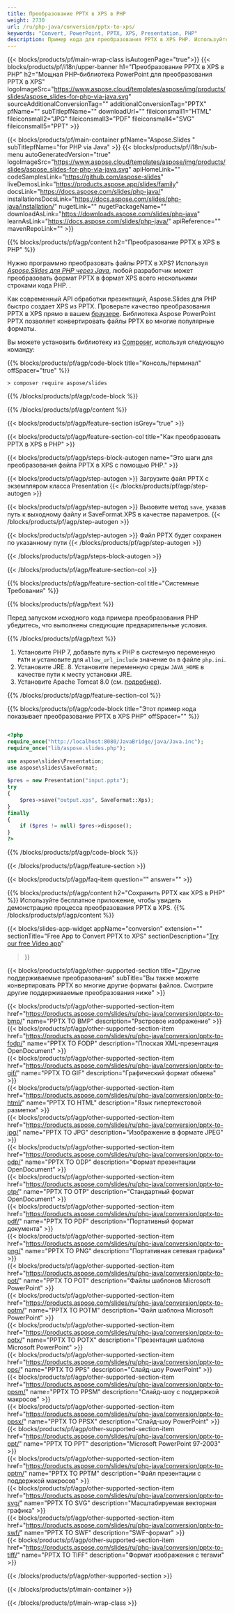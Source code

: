 ```yaml
---
title: Преобразование PPTX в XPS в PHP
weight: 2730
url: /ru/php-java/conversion/pptx-to-xps/ 
keywords: "Convert, PowerPoint, PPTX, XPS, Presentation, PHP"
description: Пример кода для преобразования PPTX в XPS PHP. Используйте PowerPoint PHP API для пакетного преобразования файлов PPTX в файлы XPS.
---
```


{{< blocks/products/pf/main-wrap-class isAutogenPage="true">}}
{{< blocks/products/pf/i18n/upper-banner h1="Преобразование PPTX в XPS в PHP" h2="Мощная PHP-библиотека PowerPoint для преобразования PPTX в XPS" logoImageSrc="https://www.aspose.cloud/templates/aspose/img/products/slides/aspose_slides-for-php-via-java.svg" sourceAdditionalConversionTag="" additionalConversionTag="PPTX" pfName="" subTitlepfName="" downloadUrl="" fileiconsmall1="HTML" fileiconsmall2="JPG" fileiconsmall3="PDF" fileiconsmall4="SVG" fileiconsmall5="PPT" >}}

{{< blocks/products/pf/main-container pfName="Aspose.Slides " subTitlepfName="for PHP via Java" >}}
{{< blocks/products/pf/i18n/sub-menu autoGeneratedVersion="true" logoImageSrc="https://www.aspose.cloud/templates/aspose/img/products/slides/aspose_slides-for-php-via-java.svg" apiHomeLink="" codeSamplesLink="https://github.com/aspose-slides" liveDemosLink="https://products.aspose.app/slides/family" docsLink="https://docs.aspose.com/slides/php-java/" installationsDocsLink="https://docs.aspose.com/slides/php-java/installation/" nugetLink="" nugetPackageName="" downloadAsLink="https://downloads.aspose.com/slides/php-java" learnAsLink="https://docs.aspose.com/slides/php-java/" apiReference="" mavenRepoLink="" >}}

{{% blocks/products/pf/agp/content h2="Преобразование PPTX в XPS в PHP" %}}

Нужно программно преобразовать файлы PPTX в XPS? Используя [*Aspose.Slides для PHP через Java*](https://products.aspose.com/slides/ru/php-java/), любой разработчик может преобразовать формат PPTX в формат XPS всего несколькими строками кода PHP. .

Как современный API обработки презентаций, Aspose.Slides для PHP быстро создает XPS из PPTX. Проверьте качество преобразования PPTX в XPS прямо в вашем [браузере](https://products.aspose.app/slides/conversion). Библиотека Aspose PowerPoint PPTX позволяет конвертировать файлы PPTX во многие популярные форматы.

Вы можете установить библиотеку из [Composer](https://packagist.org/packages/aspose/slides), используя следующую команду:

{{% blocks/products/pf/agp/code-block title="Консоль/терминал" offSpacer="true" %}}

```console
> composer require aspose/slides 

```

{{% /blocks/products/pf/agp/code-block %}}

{{% /blocks/products/pf/agp/content %}}

{{< blocks/products/pf/agp/feature-section isGrey="true" >}}

{{< blocks/products/pf/agp/feature-section-col title="Как преобразовать PPTX в XPS в PHP" >}}

{{< blocks/products/pf/agp/steps-block-autogen name="Это шаги для преобразования файла PPTX в XPS с помощью PHP." >}}

{{< blocks/products/pf/agp/step-autogen >}}
Загрузите файл PPTX с экземпляром класса Presentation
{{< /blocks/products/pf/agp/step-autogen >}}

{{< blocks/products/pf/agp/step-autogen >}}
Вызовите метод `save`, указав путь к выходному файлу и SaveFormat.XPS в качестве параметров.
{{< /blocks/products/pf/agp/step-autogen >}}

{{< blocks/products/pf/agp/step-autogen >}}
Файл PPTX будет сохранен по указанному пути
{{< /blocks/products/pf/agp/step-autogen >}}

{{< /blocks/products/pf/agp/steps-block-autogen >}}

{{< /blocks/products/pf/agp/feature-section-col >}}

{{% blocks/products/pf/agp/feature-section-col title="Системные Требования" %}}

{{% blocks/products/pf/agp/text %}}

 Перед запуском исходного кода примера преобразования PHP убедитесь, что выполнены следующие предварительные условия.

{{% /blocks/products/pf/agp/text %}}

1. Установите PHP 7, добавьте путь к PHP в системную переменную `PATH` и установите для `allow_url_include` значение `On` в файле `php.ini`.
1. Установите JRE. 8. Установите переменную среды `JAVA_HOME` в качестве пути к месту установки JRE.
1. Установите Apache Tomcat 8.0 (см. [подробнее](https://docs.aspose.com/slides/php-java/installation/)). 

{{% /blocks/products/pf/agp/feature-section-col %}}

{{% blocks/products/pf/agp/code-block title="Этот пример кода показывает преобразование PPTX в XPS PHP" offSpacer="" %}}

```php

<?php
require_once("http://localhost:8080/JavaBridge/java/Java.inc");
require_once("lib/aspose.slides.php");
 
use aspose\slides\Presentation;
use aspose\slides\SaveFormat;
 
$pres = new Presentation("input.pptx");
try
{
    $pres->save("output.xps", SaveFormat::Xps);
}
finally
{
    if ($pres != null) $pres->dispose();
}
?>

```
{{% /blocks/products/pf/agp/code-block %}}

{{< /blocks/products/pf/agp/feature-section >}}

{{< blocks/products/pf/agp/faq-item question="" answer="" >}}
 
{{% blocks/products/pf/agp/content h2="Сохранить PPTX как XPS в PHP" %}}
Используйте бесплатное приложение, чтобы увидеть демонстрацию процесса преобразования PPTX в XPS. 
{{% /blocks/products/pf/agp/content %}}

<!-- aboutfile Starts -->

{{< blocks/slides-app-widget 
appName="conversion"
extension=""
sectionTitle="Free App to Convert PPTX to XPS" 
sectionDescription="[Try our free Video app](https://products.aspose.app/slides/video/)" 
>}}

<!-- aboutfile Ends -->

{{< blocks/products/pf/agp/other-supported-section title="Другие поддерживаемые преобразования" subTitle="Вы также можете конвертировать PPTX во многие другие форматы файлов. Смотрите другие поддерживаемые преобразования ниже" >}}

{{< blocks/products/pf/agp/other-supported-section-item href="https://products.aspose.com/slides/ru/php-java/conversion/pptx-to-bmp/" name="PPTX TO BMP" description="Растровое изображение" >}}  
{{< blocks/products/pf/agp/other-supported-section-item href="https://products.aspose.com/slides/ru/php-java/conversion/pptx-to-fodp/" name="PPTX TO FODP" description="Плоская XML-презентация OpenDocument" >}}  
{{< blocks/products/pf/agp/other-supported-section-item href="https://products.aspose.com/slides/ru/php-java/conversion/pptx-to-gif/" name="PPTX TO GIF" description="Графический формат обмена" >}}  
{{< blocks/products/pf/agp/other-supported-section-item href="https://products.aspose.com/slides/ru/php-java/conversion/pptx-to-html/" name="PPTX TO HTML" description="Язык гипертекстовой разметки" >}}  
{{< blocks/products/pf/agp/other-supported-section-item href="https://products.aspose.com/slides/ru/php-java/conversion/pptx-to-jpg/" name="PPTX TO JPG" description="Изображение в формате JPEG" >}}  
{{< blocks/products/pf/agp/other-supported-section-item href="https://products.aspose.com/slides/ru/php-java/conversion/pptx-to-odp/" name="PPTX TO ODP" description="Формат презентации OpenDocument" >}}  
{{< blocks/products/pf/agp/other-supported-section-item href="https://products.aspose.com/slides/ru/php-java/conversion/pptx-to-otp/" name="PPTX TO OTP" description="Стандартный формат OpenDocument" >}}  
{{< blocks/products/pf/agp/other-supported-section-item href="https://products.aspose.com/slides/ru/php-java/conversion/pptx-to-pdf/" name="PPTX TO PDF" description="Портативный формат документа" >}}  
{{< blocks/products/pf/agp/other-supported-section-item href="https://products.aspose.com/slides/ru/php-java/conversion/pptx-to-png/" name="PPTX TO PNG" description="Портативная сетевая графика" >}}  
{{< blocks/products/pf/agp/other-supported-section-item href="https://products.aspose.com/slides/ru/php-java/conversion/pptx-to-pot/" name="PPTX TO POT" description="Файлы шаблонов Microsoft PowerPoint" >}}  
{{< blocks/products/pf/agp/other-supported-section-item href="https://products.aspose.com/slides/ru/php-java/conversion/pptx-to-potm/" name="PPTX TO POTM" description="Файл шаблона Microsoft PowerPoint" >}}  
{{< blocks/products/pf/agp/other-supported-section-item href="https://products.aspose.com/slides/ru/php-java/conversion/pptx-to-potx/" name="PPTX TO POTX" description="Презентация шаблона Microsoft PowerPoint" >}}  
{{< blocks/products/pf/agp/other-supported-section-item href="https://products.aspose.com/slides/ru/php-java/conversion/pptx-to-pps/" name="PPTX TO PPS" description="Слайд-шоу PowerPoint" >}}  
{{< blocks/products/pf/agp/other-supported-section-item href="https://products.aspose.com/slides/ru/php-java/conversion/pptx-to-ppsm/" name="PPTX TO PPSM" description="Слайд-шоу с поддержкой макросов" >}}  
{{< blocks/products/pf/agp/other-supported-section-item href="https://products.aspose.com/slides/ru/php-java/conversion/pptx-to-ppsx/" name="PPTX TO PPSX" description="Слайд-шоу PowerPoint" >}}  
{{< blocks/products/pf/agp/other-supported-section-item href="https://products.aspose.com/slides/ru/php-java/conversion/pptx-to-ppt/" name="PPTX TO PPT" description="Microsoft PowerPoint 97-2003" >}}  
{{< blocks/products/pf/agp/other-supported-section-item href="https://products.aspose.com/slides/ru/php-java/conversion/pptx-to-pptm/" name="PPTX TO PPTM" description="Файл презентации с поддержкой макросов" >}}  
{{< blocks/products/pf/agp/other-supported-section-item href="https://products.aspose.com/slides/ru/php-java/conversion/pptx-to-svg/" name="PPTX TO SVG" description="Масштабируемая векторная графика" >}}  
{{< blocks/products/pf/agp/other-supported-section-item href="https://products.aspose.com/slides/ru/php-java/conversion/pptx-to-swf/" name="PPTX TO SWF" description="SWF-формат" >}}  
{{< blocks/products/pf/agp/other-supported-section-item href="https://products.aspose.com/slides/ru/php-java/conversion/pptx-to-tiff/" name="PPTX TO TIFF" description="Формат изображения с тегами" >}}  


{{< /blocks/products/pf/agp/other-supported-section >}}

{{< /blocks/products/pf/main-container >}}
    
{{< /blocks/products/pf/main-wrap-class >}}